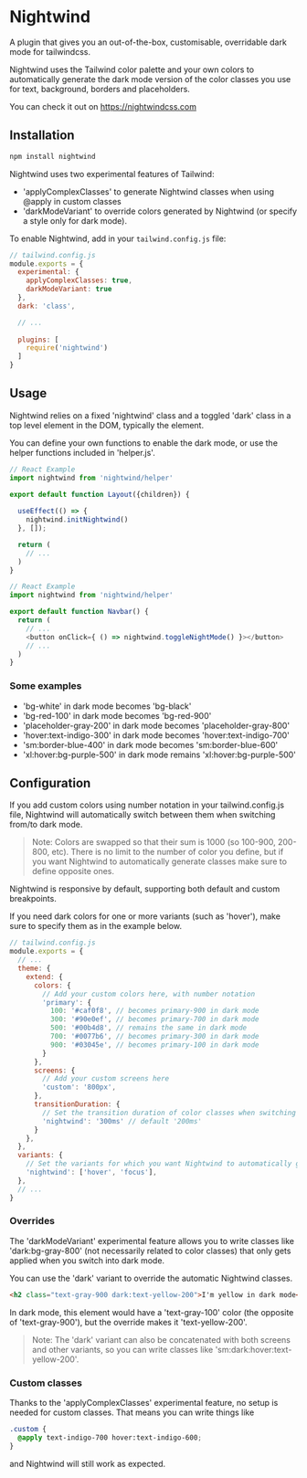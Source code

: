 # Nightwind

A plugin that gives you an out-of-the-box, customisable, overridable dark mode for tailwindcss.

Nightwind uses the Tailwind color palette and your own colors to automatically generate the dark mode version of the color classes you use for text, background, borders and placeholders.

You can check it out on https://nightwindcss.com

## Installation

```sh
npm install nightwind
```

Nightwind uses two experimental features of Tailwind: 
- 'applyComplexClasses' to generate Nightwind classes when using @apply in custom classes
- 'darkModeVariant' to override colors generated by Nightwind (or specify a style only for dark mode).

To enable Nightwind, add in your `tailwind.config.js` file:

```js
// tailwind.config.js
module.exports = {
  experimental: {
    applyComplexClasses: true,
    darkModeVariant: true
  },
  dark: 'class',

  // ...
  
  plugins: [
    require('nightwind')
  ]
}
```

## Usage

Nightwind relies on a fixed 'nightwind' class and a toggled 'dark' class in a top level element in the DOM, typically the <html> element.

You can define your own functions to enable the dark mode, or use the helper functions included in 'helper.js'.

```js
// React Example
import nightwind from 'nightwind/helper'

export default function Layout({children}) {
  
  useEffect(() => {
    nightwind.initNightwind()
  }, []);

  return (
    // ...
  )
}
```

```js
// React Example
import nightwind from 'nightwind/helper'

export default function Navbar() {
  return (
    // ...
    <button onClick={ () => nightwind.toggleNightMode() }></button>
    // ...
  )
}
```

### Some examples

- 'bg-white' in dark mode becomes 'bg-black'
- 'bg-red-100' in dark mode becomes 'bg-red-900'
- 'placeholder-gray-200' in dark mode becomes 'placeholder-gray-800'
- 'hover:text-indigo-300' in dark mode becomes 'hover:text-indigo-700'
- 'sm:border-blue-400' in dark mode becomes 'sm:border-blue-600'
- 'xl:hover:bg-purple-500' in dark mode remains 'xl:hover:bg-purple-500'

## Configuration

If you add custom colors using number notation in your tailwind.config.js file, Nightwind will automatically switch between them when switching from/to dark mode.

> Note: Colors are swapped so that their sum is 1000 (so 100-900, 200-800, etc). There is no limit to the number of color you define, but if you want Nightwind to automatically generate classes make sure to define opposite ones.

Nightwind is responsive by default, supporting both default and custom breakpoints. 

If you need dark colors for one or more variants (such as 'hover'), make sure to specify them as in the example below.

```js
// tailwind.config.js
module.exports = {
  // ...
  theme: {
    extend: {
      colors: {
        // Add your custom colors here, with number notation
        'primary': {
          100: '#caf0f8', // becomes primary-900 in dark mode
          300: '#90e0ef', // becomes primary-700 in dark mode
          500: '#00b4d8', // remains the same in dark mode
          700: '#0077b6', // becomes primary-300 in dark mode
          900: '#03045e', // becomes primary-100 in dark mode
        }
      },
      screens: {
        // Add your custom screens here
        'custom': '800px',
      },
      transitionDuration: {
        // Set the transition duration of color classes when switching to/from dark mode
        'nightwind': '300ms' // default '200ms'
      }
    },
  },
  variants: {
    // Set the variants for which you want Nightwind to automatically generate dark classes
    'nightwind': ['hover', 'focus'],
  },
  // ...
}
```

### Overrides

The 'darkModeVariant' experimental feature allows you to write classes like 'dark:bg-gray-800' (not necessarily related to color classes) that only gets applied when you switch into dark mode.

You can use the 'dark' variant to override the automatic Nightwind classes.

```html
<h2 class="text-gray-900 dark:text-yellow-200">I'm yellow in dark mode</h2>
```

In dark mode, this element would have a 'text-gray-100' color (the opposite of 'text-gray-900'), but the override makes it 'text-yellow-200'.

> Note: The 'dark' variant can also be concatenated with both screens and other variants, so you can write classes like 'sm:dark:hover:text-yellow-200'.

### Custom classes

Thanks to the 'applyComplexClasses' experimental feature, no setup is needed for custom classes. That means you can write things like

```css
.custom {
  @apply text-indigo-700 hover:text-indigo-600;
}
```

and Nightwind will still work as expected.